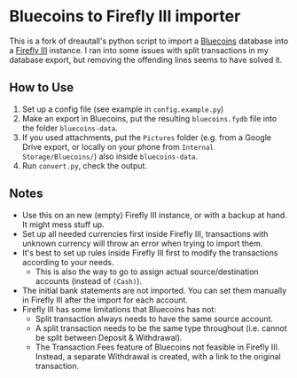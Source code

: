 # Bluecoins to Firefly III importer
This is a fork of dreautall's python script to import a [Bluecoins](https://play.google.com/store/apps/details?id=com.rammigsoftware.bluecoins) database into a [Firefly III](https://github.com/firefly-iii/firefly-iii/) instance. I ran into some issues with split transactions in my database export, but removing the offending lines seems to have solved it.

## How to Use

1. Set up a config file (see example in `config.example.py`)
2. Make an export in Bluecoins, put the resulting `bluecoins.fydb` file into the folder `bluecoins-data`.
3. If you used attachments, put the `Pictures` folder (e.g. from a Google Drive export, or locally on your phone from `Internal Storage/Bluecoins/`) also inside `bluecoins-data`.
4. Run `convert.py`, check the output.

## Notes

- Use this on an new (empty) Firefly III instance, or with a backup at hand. It might mess stuff up.
- Set up all needed currencies first inside Firefly III, transactions with unknown currency will throw an error when trying to import them.
- It's best to set up rules inside Firefly III first to modify the transactions according to your needs.
  - This is also the way to go to assign actual source/destination accounts (instead of `(Cash)`).
- The initial bank statements are not imported. You can set them manually in Firefly III after the import for each account.
- Firefly III has some limitations that Bluecoins has not:
  - Split transaction always needs to have the same source account.
  - A split transaction needs to be the same type throughout (i.e. cannot be split between Deposit & Withdrawal).
  - The Transaction Fees feature of Bluecoins not feasible in Firefly III. Instead, a separate Withdrawal is created, with a link to the original transaction.
